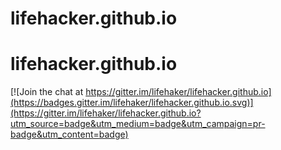 # lifehacker.github.io
# lifehacker.github.io

[![Join the chat at https://gitter.im/lifehaker/lifehacker.github.io](https://badges.gitter.im/lifehaker/lifehacker.github.io.svg)](https://gitter.im/lifehaker/lifehacker.github.io?utm_source=badge&utm_medium=badge&utm_campaign=pr-badge&utm_content=badge)
